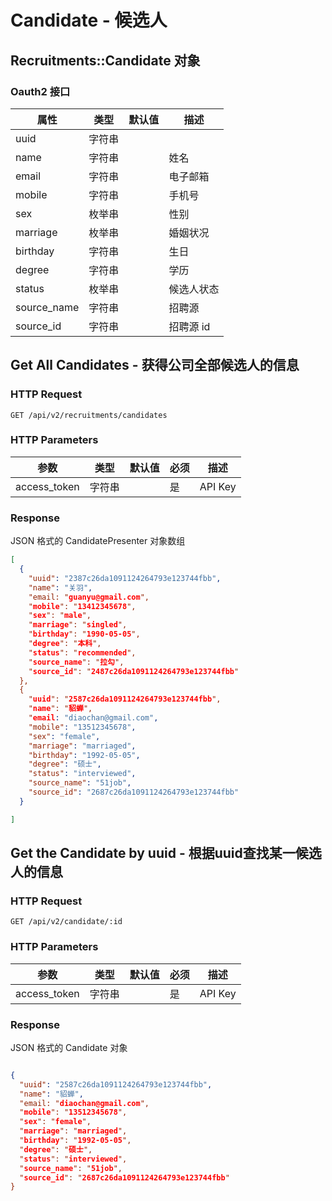 # Candidate - 候选人

## Recruitments::Candidate 对象

### Oauth2 接口

属性      | 类型   | 默认值 | 描述
----------|--------|--------|------|
uuid      | 字符串 |        |
name      | 字符串 |        | 姓名
email     | 字符串 |        | 电子邮箱
mobile    | 字符串 |        | 手机号
sex       | 枚举串 |        | 性别
marriage    | 枚举串 |        | 婚姻状况
birthday    | 字符串 |        | 生日
degree      | 字符串 |        | 学历
status      | 枚举串 |        | 候选人状态
source_name | 字符串 |        | 招聘源
source_id   | 字符串 |        | 招聘源 id


## Get All Candidates - 获得公司全部候选人的信息

### HTTP Request

`GET /api/v2/recruitments/candidates`

### HTTP Parameters

参数       | 类型       | 默认值 | 必须 | 描述
-----------|------------|--------|------|----------------------------|
access_token | 字符串     |        | 是   | API Key
### Response

JSON 格式的 CandidatePresenter 对象数组

```json
[
  {
    "uuid": "2387c26da1091124264793e123744fbb",
    "name": "关羽",
    "email: "guanyu@gmail.com",
    "mobile": "13412345678",
    "sex": "male",
    "marriage": "singled",
    "birthday": "1990-05-05",
    "degree": "本科",
    "status": "recommended",
    "source_name": "拉勾",
    "source_id": "2487c26da1091124264793e123744fbb"
  },
  {
    "uuid": "2587c26da1091124264793e123744fbb",
    "name": "貂蝉",
    "email: "diaochan@gmail.com",
    "mobile": "13512345678",
    "sex": "female",
    "marriage": "marriaged",
    "birthday": "1992-05-05",
    "degree": "硕士",
    "status": "interviewed",
    "source_name": "51job",
    "source_id": "2687c26da1091124264793e123744fbb"
  }

]
```


## Get the Candidate by uuid - 根据uuid查找某一候选人的信息

### HTTP Request

`GET /api/v2/candidate/:id`

### HTTP Parameters

参数       | 类型       | 默认值 | 必须 | 描述
-----------|------------|--------|------|----------------------------|
access_token | 字符串     |        | 是   | API Key

### Response

JSON 格式的 Candidate 对象

```json

{
  "uuid": "2587c26da1091124264793e123744fbb",
  "name": "貂蝉",
  "email: "diaochan@gmail.com",
  "mobile": "13512345678",
  "sex": "female",
  "marriage": "marriaged",
  "birthday": "1992-05-05",
  "degree": "硕士",
  "status": "interviewed",
  "source_name": "51job",
  "source_id": "2687c26da1091124264793e123744fbb"
}
```
